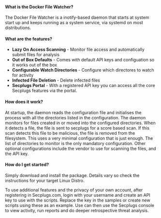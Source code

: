 #### What is the Docker File Watcher?

The Docker File Watcher is a inotify-based daemon that starts at system start up and keeps running as a system service, via systemd on most distributions.

#### What are the features?

- __Lazy On Access Scanning__ - Monitor file access and automatically submit files for analysis
- __Out of Box Defaults__ - Comes with default API keys and configuation so it works out of the box
- __Configurable Watch Directories__ - Configure which directores to watch for activity
- __Infected File Deletion__ - Delete infected files
- __Secplugs Portal__ - With a registered API key you can access all the core Secplugs features via the portal.

#### How does it work?

At startup, the daemon reads the configuration file and initialises the process with all the directories listed in the configuration. The daemon monitors for files created in or moved into the configured directories. When it detects a file, the file is sent to secplugs for a score based scan. If this scan detects this file to be malicious, the file is removed from the filesystem.
This uses a very minimal configuration that is just enough. The list of directories to monitor is the only mandatory configuration.
Other optional configurations include the vendor to use for scanning the files, and the API key.

#### How do I get started?

Simply download and install the package. Details vary so check the instructions for your target Linux Distro. 

To use additional features and the privacy of your own account, after registering in Secplugs.com, login with your username and create an API key to use with the scripts. 
Replace the key in the samples or create new scripts using these as an example.
Use can then use the Secplugs console to view activity, run reports and do deeper retrospective threat analysis.
